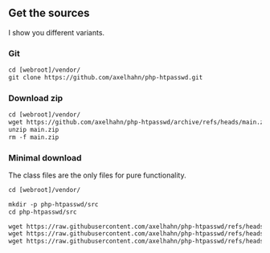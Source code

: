 ## Get the sources

I show you different variants.

### Git

```txt
cd [webroot]/vendor/
git clone https://github.com/axelhahn/php-htpasswd.git
```

### Download zip

```txt
cd [webroot]/vendor/
wget https://github.com/axelhahn/php-htpasswd/archive/refs/heads/main.zip
unzip main.zip
rm -f main.zip
```

### Minimal download

The class files are the only files for pure functionality.

```txt
cd [webroot]/vendor/

mkdir -p php-htpasswd/src
cd php-htpasswd/src

wget https://raw.githubusercontent.com/axelhahn/php-htpasswd/refs/heads/main/src/ht-base.class.php
wget https://raw.githubusercontent.com/axelhahn/php-htpasswd/refs/heads/main/src/htpasswd.class.php
wget https://raw.githubusercontent.com/axelhahn/php-htpasswd/refs/heads/main/src/htgroup.class.php
```
